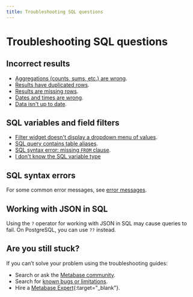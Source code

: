 ```yaml
---
title: Troubleshooting SQL questions
---
```


# Troubleshooting SQL questions

## Incorrect results

- [Aggregations (counts, sums, etc.) are wrong](https://www.metabase.com/learn/sql/debugging-sql/sql-logic#aggregated-results-counts-sums-etc-are-wrong).
- [Results have duplicated rows](https://www.metabase.com/learn/sql/debugging-sql/sql-logic-duplicated-data).
- [Results are missing rows](https://www.metabase.com/learn/sql/debugging-sql/sql-logic-missing-data).
- [Dates and times are wrong](./timezones.md).
- [Data isn't up to date](./sync-fingerprint-scan.md).

## SQL variables and field filters

- [Filter widget doesn't display a dropdown menu of values](../data-modeling/metadata-editing.md#changing-a-search-box-filter-to-a-dropdown-filter).
- [SQL query contains table aliases](../questions/native-editor/field-filters.md#specifying-the-table-and-field-alias).
- [SQL syntax error: missing `FROM` clause](../questions/native-editor/field-filters.md#field-filters-must-be-connected-to-database-fields-included-in-the-query).
- [I don't know the SQL variable type](https://www.metabase.com/learn/metabase-basics/querying-and-dashboards/sql-in-metabase/sql-variables)

## SQL syntax errors

For some common error messages, see [error messages](./error-message.md).

## Working with JSON in SQL

Using the `?` operator for working with JSON in SQL may cause queries to fail. On PostgreSQL, you can use `??` instead.

## Are you still stuck?

If you can’t solve your problem using the troubleshooting guides:

- Search or ask the [Metabase community](https://discourse.metabase.com/).
- Search for [known bugs or limitations](./known-issues.md).
- Hire a [Metabase Expert](https://www.metabase.com/partners/){:target="\_blank"}.
